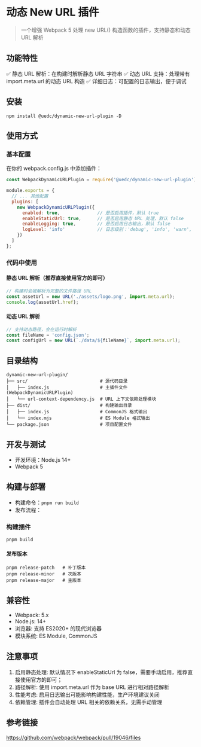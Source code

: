 # 动态 New URL 插件

> 一个增强 Webpack 5 处理 new URL() 构造函数的插件，支持静态和动态 URL 解析

## 功能特性

✅ 静态 URL 解析：在构建时解析静态 URL 字符串
✅ 动态 URL 支持：处理带有 import.meta.url 的动态 URL 构造
✅ 详细日志：可配置的日志输出，便于调试

## 安装

`npm install @uedc/dynamic-new-url-plugin -D`

## 使用方式

### 基本配置

在你的 webpack.config.js 中添加插件：

```js
const WebpackDynamicURLPlugin = require('@uedc/dynamic-new-url-plugin');

module.exports = {
  // ... 其他配置
  plugins: [
    new WebpackDynamicURLPlugin({
      enabled: true,              // 是否启用插件，默认 true
      enableStaticUrl: true,      // 是否启用静态 URL 处理，默认 false
      enableLogging: true,        // 是否启用日志输出，默认 false
      logLevel: 'info'            // 日志级别：'debug', 'info', 'warn', 'error'
    })
  ]
};
```

### 代码中使用

#### 静态 URL 解析（推荐直接使用官方的即可）

```js
// 构建时会被解析为完整的文件路径 URL
const assetUrl = new URL('./assets/logo.png', import.meta.url);
console.log(assetUrl.href);
```

#### 动态 URL 解析

```js
// 支持动态路径，会在运行时解析
const fileName = 'config.json';
const configUrl = new URL(`./data/${fileName}`, import.meta.url);
```

## 目录结构
```
dynamic-new-url-plugin/
├── src/                           # 源代码目录
│   ├── index.js                   # 主插件文件 (WebpackDynamicURLPlugin)
│   └── url-context-dependency.js  # URL 上下文依赖处理模块
├── dist/                          # 构建输出目录
│   ├── index.js                   # CommonJS 格式输出
│   └── index.mjs                  # ES Module 格式输出
└── package.json                   # 项目配置文件
```

## 开发与测试
- 开发环境：Node.js 14+
- Webpack 5

## 构建与部署
- 构建命令：`pnpm run build`
- 发布流程：

### 构建插件

`pnpm build`

#### 发布版本

```
pnpm release-patch   # 补丁版本
pnpm release-minor   # 次版本  
pnpm release-major   # 主版本
```

## 兼容性
- Webpack: 5.x
- Node.js: 14+
- 浏览器: 支持 ES2020+ 的现代浏览器
- 模块系统: ES Module, CommonJS

## 注意事项

1. 启用静态处理: 默认情况下 enableStaticUrl 为 false，需要手动启用，推荐直接使用官方的即可；
2. 路径解析: 使用 import.meta.url 作为 base URL 进行相对路径解析
3. 性能考虑: 启用日志输出可能影响构建性能，生产环境建议关闭
4. 依赖管理: 插件会自动处理 URL 相关的依赖关系，无需手动管理

## 参考链接

https://github.com/webpack/webpack/pull/19046/files

